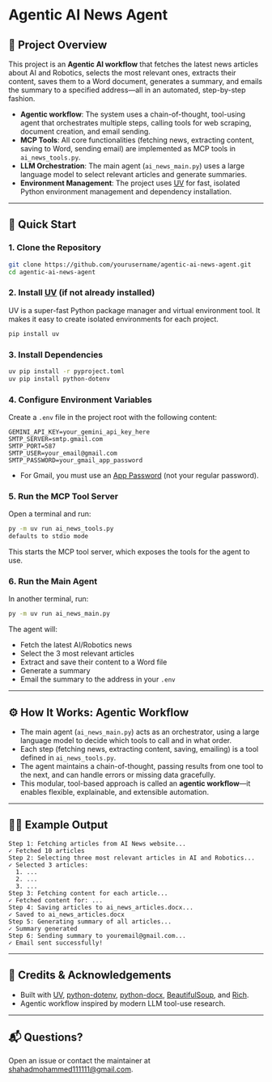 # Agentic AI News Agent

## 📰 Project Overview
This project is an **Agentic AI workflow** that fetches the latest news articles about AI and Robotics, selects the most relevant ones, extracts their content, saves them to a Word document, generates a summary, and emails the summary to a specified address—all in an automated, step-by-step fashion.

- **Agentic workflow**: The system uses a chain-of-thought, tool-using agent that orchestrates multiple steps, calling tools for web scraping, document creation, and email sending.
- **MCP Tools**: All core functionalities (fetching news, extracting content, saving to Word, sending email) are implemented as MCP tools in `ai_news_tools.py`.
- **LLM Orchestration**: The main agent (`ai_news_main.py`) uses a large language model to select relevant articles and generate summaries.
- **Environment Management**: The project uses [UV](https://github.com/astral-sh/uv) for fast, isolated Python environment management and dependency installation.

---

## 🚀 Quick Start

### 1. **Clone the Repository**
```bash
git clone https://github.com/yourusername/agentic-ai-news-agent.git
cd agentic-ai-news-agent
```

### 2. **Install [UV](https://github.com/astral-sh/uv) (if not already installed)**
UV is a super-fast Python package manager and virtual environment tool. It makes it easy to create isolated environments for each project.

```bash
pip install uv
```

### 3. **Install Dependencies**
```bash
uv pip install -r pyproject.toml
uv pip install python-dotenv
```

### 4. **Configure Environment Variables**
Create a `.env` file in the project root with the following content:

```env
GEMINI_API_KEY=your_gemini_api_key_here
SMTP_SERVER=smtp.gmail.com
SMTP_PORT=587
SMTP_USER=your_email@gmail.com
SMTP_PASSWORD=your_gmail_app_password
```
- For Gmail, you must use an [App Password](https://support.google.com/accounts/answer/185833?hl=en) (not your regular password).

### 5. **Run the MCP Tool Server**
Open a terminal and run:
```bash
py -m uv run ai_news_tools.py
defaults to stdio mode
```
This starts the MCP tool server, which exposes the tools for the agent to use.

### 6. **Run the Main Agent**
In another terminal, run:
```bash
py -m uv run ai_news_main.py
```
The agent will:
- Fetch the latest AI/Robotics news
- Select the 3 most relevant articles
- Extract and save their content to a Word file
- Generate a summary
- Email the summary to the address in your `.env`

---

## ⚙️ How It Works: Agentic Workflow
- The main agent (`ai_news_main.py`) acts as an orchestrator, using a large language model to decide which tools to call and in what order.
- Each step (fetching news, extracting content, saving, emailing) is a tool defined in `ai_news_tools.py`.
- The agent maintains a chain-of-thought, passing results from one tool to the next, and can handle errors or missing data gracefully.
- This modular, tool-based approach is called an **agentic workflow**—it enables flexible, explainable, and extensible automation.

---

## 🧑‍💻 Example Output
```
Step 1: Fetching articles from AI News website...
✓ Fetched 10 articles
Step 2: Selecting three most relevant articles in AI and Robotics...
✓ Selected 3 articles:
  1. ...
  2. ...
  3. ...
Step 3: Fetching content for each article...
✓ Fetched content for: ...
Step 4: Saving articles to ai_news_articles.docx...
✓ Saved to ai_news_articles.docx
Step 5: Generating summary of all articles...
✓ Summary generated
Step 6: Sending summary to youremail@gmail.com...
✓ Email sent successfully!
```

---

## 🙏 Credits & Acknowledgements
- Built with [UV](https://github.com/astral-sh/uv), [python-dotenv](https://github.com/theskumar/python-dotenv), [python-docx](https://python-docx.readthedocs.io/), [BeautifulSoup](https://www.crummy.com/software/BeautifulSoup/), and [Rich](https://github.com/Textualize/rich).
- Agentic workflow inspired by modern LLM tool-use research.

---

## 📬 Questions?
Open an issue or contact the maintainer at shahadmohammed111111@gmail.com.
